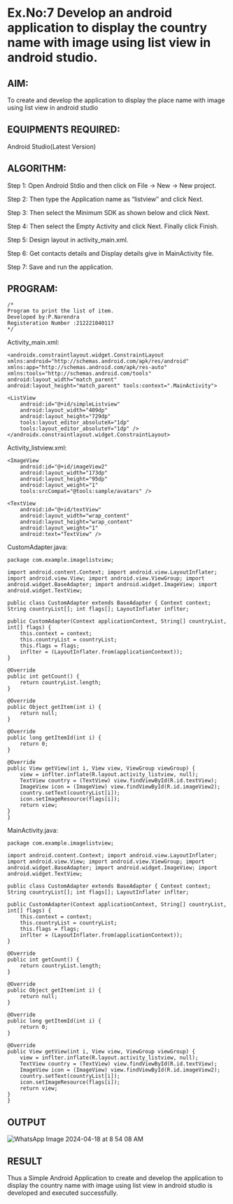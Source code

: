 
# Ex.No:7 Develop an android application to display the country name with image using list view in android studio.


## AIM:

To create and develop the application to display the place name with image using list view in android studio

## EQUIPMENTS REQUIRED:

Android Studio(Latest Version)

## ALGORITHM:

Step 1: Open Android Stdio and then click on File -> New -> New project.

Step 2: Then type the Application name as “listview″ and click Next. 

Step 3: Then select the Minimum SDK as shown below and click Next.

Step 4: Then select the Empty Activity and click Next. Finally click Finish.

Step 5: Design layout in activity_main.xml.

Step 6: Get contacts details and Display details give in MainActivity file.

Step 7: Save and run the application.

## PROGRAM:
```
/*
Program to print the list of item.
Developed by:P.Narendra
Registeration Number :212221040117
*/
```
Activity_main.xml:
```
<androidx.constraintlayout.widget.ConstraintLayout xmlns:android="http://schemas.android.com/apk/res/android" xmlns:app="http://schemas.android.com/apk/res-auto" xmlns:tools="http://schemas.android.com/tools" android:layout_width="match_parent" android:layout_height="match_parent" tools:context=".MainActivity">

<ListView
    android:id="@+id/simpleListview"
    android:layout_width="409dp"
    android:layout_height="729dp"
    tools:layout_editor_absoluteX="1dp"
    tools:layout_editor_absoluteY="1dp" />
</androidx.constraintlayout.widget.ConstraintLayout>
```

Activity_listview.xml:
```
<ImageView
    android:id="@+id/imageView2"
    android:layout_width="173dp"
    android:layout_height="95dp"
    android:layout_weight="1"
    tools:srcCompat="@tools:sample/avatars" />

<TextView
    android:id="@+id/textView"
    android:layout_width="wrap_content"
    android:layout_height="wrap_content"
    android:layout_weight="1"
    android:text="TextView" />
```

CustomAdapter.java:
```
package com.example.imagelistview;

import android.content.Context; import android.view.LayoutInflater; import android.view.View; import android.view.ViewGroup; import android.widget.BaseAdapter; import android.widget.ImageView; import android.widget.TextView;

public class CustomAdapter extends BaseAdapter { Context context; String countryList[]; int flags[]; LayoutInflater inflter;

public CustomAdapter(Context applicationContext, String[] countryList, int[] flags) {
    this.context = context;
    this.countryList = countryList;
    this.flags = flags;
    inflter = (LayoutInflater.from(applicationContext));
}

@Override
public int getCount() {
    return countryList.length;
}

@Override
public Object getItem(int i) {
    return null;
}

@Override
public long getItemId(int i) {
    return 0;
}

@Override
public View getView(int i, View view, ViewGroup viewGroup) {
    view = inflter.inflate(R.layout.activity_listview, null);
    TextView country = (TextView) view.findViewById(R.id.textView);
    ImageView icon = (ImageView) view.findViewById(R.id.imageView2);
    country.setText(countryList[i]);
    icon.setImageResource(flags[i]);
    return view;
}
}
```
MainActivity.java:
```
package com.example.imagelistview;

import android.content.Context; import android.view.LayoutInflater; import android.view.View; import android.view.ViewGroup; import android.widget.BaseAdapter; import android.widget.ImageView; import android.widget.TextView;

public class CustomAdapter extends BaseAdapter { Context context; String countryList[]; int flags[]; LayoutInflater inflter;

public CustomAdapter(Context applicationContext, String[] countryList, int[] flags) {
    this.context = context;
    this.countryList = countryList;
    this.flags = flags;
    inflter = (LayoutInflater.from(applicationContext));
}

@Override
public int getCount() {
    return countryList.length;
}

@Override
public Object getItem(int i) {
    return null;
}

@Override
public long getItemId(int i) {
    return 0;
}

@Override
public View getView(int i, View view, ViewGroup viewGroup) {
    view = inflter.inflate(R.layout.activity_listview, null);
    TextView country = (TextView) view.findViewById(R.id.textView);
    ImageView icon = (ImageView) view.findViewById(R.id.imageView2);
    country.setText(countryList[i]);
    icon.setImageResource(flags[i]);
    return view;
}
}

```
## OUTPUT

![WhatsApp Image 2024-04-18 at 8 54 08 AM](https://github.com/21002469/listview/assets/113591539/1b7cab06-c249-4dcb-818c-4aed27fe8e32)





## RESULT
Thus a Simple Android Application to create and develop the application to display the country name with image using list view in android studio is developed and executed successfully.
